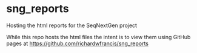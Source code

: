 # sng_reports
Hosting the html reports for the SeqNextGen project

While this repo hosts the html files the intent is to view them using GitHub pages at https://github.com/richardwfrancis/sng_reports

